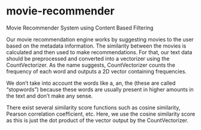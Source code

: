 # movie-recommender
Movie Recommender System using Content Based Filtering

Our movie recommendation engine works by suggesting movies to the user based on the metadata information. The similarity between the movies is calculated and then used to make recommendations. For that, our text data should be preprocessed and converted into a vectorizer using the CountVectorizer. As the name suggests, CountVectorizer counts the frequency of each word and outputs a 2D vector containing frequencies.

We don’t take into account the words like a, an, the (these are called “stopwords”) because these words are usually present in higher amounts in the text and don’t make any sense.

There exist several similarity score functions such as cosine similarity, Pearson correlation coefficient, etc. Here, we use the cosine similarity score as this is just the dot product of the vector output by the CountVectorizer.
